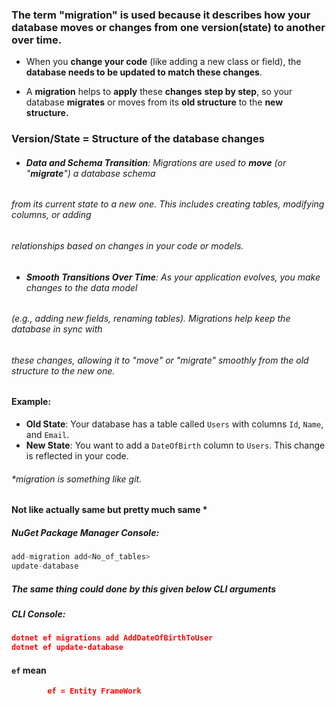 ### The term **"migration"** is used because it describes how your database **moves or changes** from one **version(state)** to another over time.

- When you **change your code** (like adding a new class or field), 
		the **database needs to be updated to match these changes**.
		
- A **migration** helps to **apply** these **changes** **step by step**, so your database 
	 **migrates** or moves from its **old structure** to the **new structure.**

### Version/State = Structure of the database changes
- ###### **Data and Schema Transition**: Migrations are used to **move** (or "**migrate**") a database schema 
######      from its current state to a new one. This includes creating tables, modifying columns, or adding 
######     relationships based on changes in your code or models.
    
- ###### **Smooth Transitions Over Time**: As your application evolves, you make changes to the data model 
######     (e.g., adding new fields, renaming tables). Migrations help keep the database in sync with 
######      these changes, allowing it to "move" or "migrate" smoothly from the old structure to the new one.
#### Example:
- **Old State**: Your database has a table called `Users` with columns `Id`, `Name`, and `Email`.
- **New State**: You want to add a `DateOfBirth` column to `Users`. This change is reflected in your code.

###### *migration is something like git. 
#### Not like actually same but pretty much same *

##### NuGet Package Manager Console:
```c#
add-migration add<No_of_tables>
update-database
```
##### The same thing could done by this given below CLI  arguments

##### CLI  Console:
```JSON
dotnet ef migrations add AddDateOfBirthToUser
dotnet ef update-database
```

#### `ef` mean
```JSON
		ef = Entity FrameWork
```

